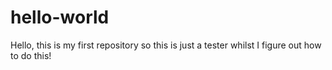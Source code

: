 # hello-world
Hello, this is my first repository so this is just a tester whilst I figure out how to do this!
